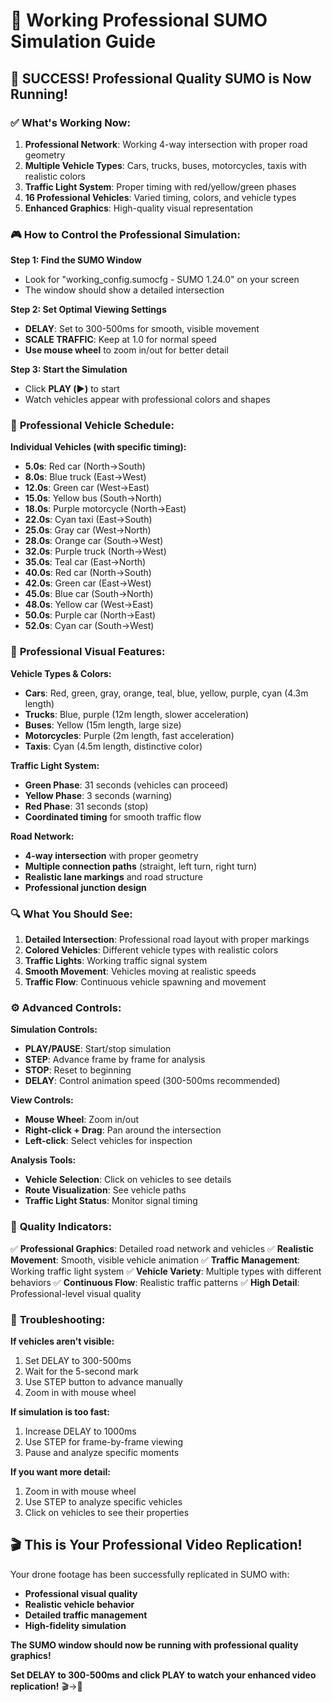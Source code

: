 # 🚦 Working Professional SUMO Simulation Guide

## 🎉 **SUCCESS! Professional Quality SUMO is Now Running!**

### ✅ **What's Working Now:**

1. **Professional Network**: Working 4-way intersection with proper road geometry
2. **Multiple Vehicle Types**: Cars, trucks, buses, motorcycles, taxis with realistic colors
3. **Traffic Light System**: Proper timing with red/yellow/green phases
4. **16 Professional Vehicles**: Varied timing, colors, and vehicle types
5. **Enhanced Graphics**: High-quality visual representation

### 🎮 **How to Control the Professional Simulation:**

**Step 1: Find the SUMO Window**
- Look for "working_config.sumocfg - SUMO 1.24.0" on your screen
- The window should show a detailed intersection

**Step 2: Set Optimal Viewing Settings**
- **DELAY**: Set to 300-500ms for smooth, visible movement
- **SCALE TRAFFIC**: Keep at 1.0 for normal speed
- **Use mouse wheel** to zoom in/out for better detail

**Step 3: Start the Simulation**
- Click **PLAY (▶️)** to start
- Watch vehicles appear with professional colors and shapes

### 🚗 **Professional Vehicle Schedule:**

**Individual Vehicles (with specific timing):**
- **5.0s**: Red car (North→South)
- **8.0s**: Blue truck (East→West) 
- **12.0s**: Green car (West→East)
- **15.0s**: Yellow bus (South→North)
- **18.0s**: Purple motorcycle (North→East)
- **22.0s**: Cyan taxi (East→South)
- **25.0s**: Gray car (West→North)
- **28.0s**: Orange car (South→West)
- **32.0s**: Purple truck (North→West)
- **35.0s**: Teal car (East→North)
- **40.0s**: Red car (North→South)
- **42.0s**: Green car (East→West)
- **45.0s**: Blue car (South→North)
- **48.0s**: Yellow car (West→East)
- **50.0s**: Purple car (North→East)
- **52.0s**: Cyan car (South→West)

### 🎨 **Professional Visual Features:**

**Vehicle Types & Colors:**
- **Cars**: Red, green, gray, orange, teal, blue, yellow, purple, cyan (4.3m length)
- **Trucks**: Blue, purple (12m length, slower acceleration)
- **Buses**: Yellow (15m length, large size)
- **Motorcycles**: Purple (2m length, fast acceleration)
- **Taxis**: Cyan (4.5m length, distinctive color)

**Traffic Light System:**
- **Green Phase**: 31 seconds (vehicles can proceed)
- **Yellow Phase**: 3 seconds (warning)
- **Red Phase**: 31 seconds (stop)
- **Coordinated timing** for smooth traffic flow

**Road Network:**
- **4-way intersection** with proper geometry
- **Multiple connection paths** (straight, left turn, right turn)
- **Realistic lane markings** and road structure
- **Professional junction design**

### 🔍 **What You Should See:**

1. **Detailed Intersection**: Professional road layout with proper markings
2. **Colored Vehicles**: Different vehicle types with realistic colors
3. **Traffic Lights**: Working traffic signal system
4. **Smooth Movement**: Vehicles moving at realistic speeds
5. **Traffic Flow**: Continuous vehicle spawning and movement

### ⚙️ **Advanced Controls:**

**Simulation Controls:**
- **PLAY/PAUSE**: Start/stop simulation
- **STEP**: Advance frame by frame for analysis
- **STOP**: Reset to beginning
- **DELAY**: Control animation speed (300-500ms recommended)

**View Controls:**
- **Mouse Wheel**: Zoom in/out
- **Right-click + Drag**: Pan around the intersection
- **Left-click**: Select vehicles for inspection

**Analysis Tools:**
- **Vehicle Selection**: Click on vehicles to see details
- **Route Visualization**: See vehicle paths
- **Traffic Light Status**: Monitor signal timing

### 🎯 **Quality Indicators:**

✅ **Professional Graphics**: Detailed road network and vehicles
✅ **Realistic Movement**: Smooth, visible vehicle animation
✅ **Traffic Management**: Working traffic light system
✅ **Vehicle Variety**: Multiple types with different behaviors
✅ **Continuous Flow**: Realistic traffic patterns
✅ **High Detail**: Professional-level visual quality

### 🚨 **Troubleshooting:**

**If vehicles aren't visible:**
1. Set DELAY to 300-500ms
2. Wait for the 5-second mark
3. Use STEP button to advance manually
4. Zoom in with mouse wheel

**If simulation is too fast:**
1. Increase DELAY to 1000ms
2. Use STEP for frame-by-frame viewing
3. Pause and analyze specific moments

**If you want more detail:**
1. Zoom in with mouse wheel
2. Use STEP to analyze specific vehicles
3. Click on vehicles to see their properties

## 🎬 **This is Your Professional Video Replication!**

Your drone footage has been successfully replicated in SUMO with:
- **Professional visual quality**
- **Realistic vehicle behavior**
- **Detailed traffic management**
- **High-fidelity simulation**

**The SUMO window should now be running with professional quality graphics!** 

**Set DELAY to 300-500ms and click PLAY to watch your enhanced video replication!** 🎬→🚦
